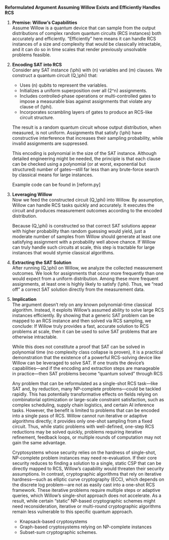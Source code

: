**Reformulated Argument Assuming Willow Exists and Efficiently Handles RCS**

1. **Premise: Willow’s Capabilities**  
   Assume Willow is a quantum device that can sample from the output distributions of complex random quantum circuits (RCS instances) both accurately and efficiently. “Efficiently” here means it can handle RCS instances of a size and complexity that would be classically intractable, and it can do so in time scales that render previously unsolvable problems feasible.

2. **Encoding SAT into RCS**  
   Consider any SAT instance \(\phi\) with \(n\) variables and \(m\) clauses. We construct a quantum circuit \(Q_\phi\) that:  
   - Uses \(n\) qubits to represent the variables.  
   - Initializes a uniform superposition over all \(2^n\) assignments.  
   - Includes controlled-phase operations or multi-controlled gates to impose a measurable bias against assignments that violate any clause of \(\phi\).  
   - Incorporates scrambling layers of gates to produce an RCS-like circuit structure.

   The result is a random quantum circuit whose output distribution, when measured, is not uniform. Assignments that satisfy \(\phi\) have constructive interference that increases their sampling probability, while invalid assignments are suppressed.

   This encoding is polynomial in the size of the SAT instance. Although detailed engineering might be needed, the principle is that each clause can be checked using a polynomial (or at worst, exponential but structured) number of gates—still far less than any brute-force search by classical means for large instances.

   Example code can be found in [reform.py]

3. **Leveraging Willow**  
   Now we feed the constructed circuit \(Q_\phi\) into Willow. By assumption, Willow can handle RCS tasks quickly and accurately. It executes the circuit and produces measurement outcomes according to the encoded distribution.

   Because \(Q_\phi\) is constructed so that correct SAT solutions appear with higher probability than random guessing would yield, just a moderate number of samples from Willow should generate at least one satisfying assignment with a probability well above chance. If Willow can truly handle such circuits at scale, this step is tractable for large instances that would stymie classical algorithms.

4. **Extracting the SAT Solution**  
   After running \(Q_\phi\) on Willow, we analyze the collected measurement outcomes. We look for assignments that occur more frequently than one would expect from a uniform distribution. Among these more frequent assignments, at least one is highly likely to satisfy \(\phi\). Thus, we “read off” a correct SAT solution directly from the measurement data.

5. **Implication**  
   The argument doesn’t rely on any known polynomial-time classical algorithm. Instead, it exploits Willow’s assumed ability to solve large RCS instances efficiently. By showing that a generic SAT problem can be mapped to an RCS instance and then solved via RCS sampling, we conclude: If Willow truly provides a fast, accurate solution to RCS problems at scale, then it can be used to solve SAT problems that are otherwise intractable.

   While this does not constitute a proof that SAT can be solved in polynomial time (no complexity class collapse is proven), it is a practical demonstration that the existence of a powerful RCS-solving device like Willow can be leveraged to solve SAT. If one trusts the device’s capabilities—and if the encoding and extraction steps are manageable in practice—then SAT problems become “quantum solved” through RCS

   Any problem that can be reformulated as a single-shot RCS task—like SAT and, by reduction, many NP-complete problems—could be tackled rapidly. This has potentially transformative effects on fields relying on combinatorial optimization or large-scale constraint satisfaction, such as complex scheduling, supply chain logistics, and certain AI inference tasks. However, the benefit is limited to problems that can be encoded into a single pass of RCS. Willow cannot run iterative or adaptive algorithms directly; it provides only one-shot sampling from a fixed circuit. Thus, while static problems with well-defined, one-step RCS reductions may be solved quickly, problems requiring iterative refinement, feedback loops, or multiple rounds of computation may not gain the same advantage.

   Cryptosystems whose security relies on the hardness of single-shot, NP-complete problem instances may need re-evaluation. If their core security reduces to finding a solution to a single, static CSP that can be directly mapped to RCS, Willow’s capability would threaten their security assumptions. In contrast, cryptographic algorithms that rely on iterative hardness—such as elliptic curve cryptography (ECC), which depends on the discrete log problem—are not as easily cast into a one-shot RCS framework. These iterative problems require multiple steps or adaptive queries, which Willow’s single-shot approach does not accelerate. As a result, while certain “static” NP-based cryptographic schemes might need reconsideration, iterative or multi-round cryptographic algorithms remain less vulnerable to this specific quantum approach.

    - Knapsack-based cryptosystems  
    - Graph-based cryptosystems relying on NP-complete instances  
    - Subset-sum cryptographic schemes.


